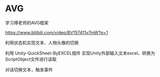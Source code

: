 # AVG

学习傅老师的AVG框架

https://www.bilibili.com/video/BV157411v7mW?p=1


利用状态机实现文本、人物头像的切换

利用
Unity-QuickSheet-ByEXCEL插件 实现Unity外部输入文本excel，转换为ScriptObject文件进行读取

对话切换文本，触发事件

